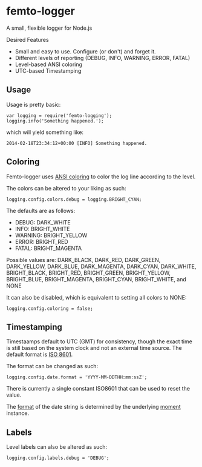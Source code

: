 femto-logger
============

A small, flexible logger for Node.js

Desired Features

+ Small and easy to use.  Configure (or don't) and forget it.
+ Different levels of reporting (DEBUG, INFO, WARNING, ERROR, FATAL)
+ Level-based ANSI coloring
+ UTC-based Timestamping

Usage
-----

Usage is pretty basic:

    var logging = require('femto-logging');
    logging.info('Something happened.');

which will yield something like:

    2014-02-18T23:34:12+00:00 [INFO] Something happened.


Coloring
--------

Femto-logger uses [ANSI coloring](http://en.wikipedia.org/wiki/ANSI_escape_code#Colors) to color the log line according to the level.

The colors can be altered to your liking as such:

    logging.config.colors.debug = logging.BRIGHT_CYAN;

The defaults are as follows:

+ DEBUG: DARK_WHITE
+ INFO: BRIGHT_WHITE
+ WARNING: BRIGHT_YELLOW
+ ERROR: BRIGHT_RED
+ FATAL: BRIGHT_MAGENTA

Possible values are: DARK_BLACK, DARK_RED, DARK_GREEN, DARK_YELLOW, DARK_BLUE, DARK_MAGENTA, DARK_CYAN, DARK_WHITE, BRIGHT_BLACK, BRIGHT_RED, BRIGHT_GREEN, BRIGHT_YELLOW, BRIGHT_BLUE, BRIGHT_MAGENTA, BRIGHT_CYAN, BRIGHT_WHITE, and NONE

It can also be disabled, which is equivalent to setting all colors to NONE:

    logging.config.coloring = false;


Timestamping
------------

Timestaamps default to UTC (GMT) for consistency, though the exact time is still based on the system clock and not an external time source.  The default format is [ISO 8601](http://en.wikipedia.org/wiki/ISO_8601).

The format can be changed as such:

    logging.config.date.format = 'YYYY-MM-DDTHH:mm:ssZ';

There is currently a single constant ISO8601 that can be used to reset the value.

The [format](http://momentjs.com/docs/#/displaying/) of the date string is determined by the underlying [moment](http://momentjs.com/) instance.


Labels
------

Level labels can also be altered as such:

    logging.config.labels.debug = 'DEBUG';


